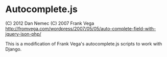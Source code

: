 Autocomplete.js
===============

(C) 2012 Dan Nemec
(C) 2007 Frank Vega  
http://fromvega.com/wordpress/2007/05/05/auto-complete-field-with-jquery-json-php/

This is a modification of Frank Vega's autocomplete.js scripts to work with Django.
